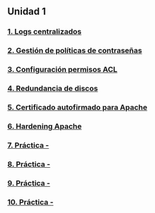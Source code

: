 ## Unidad 1

### [1. Logs centralizados](Práctica_1.md)

### [2. Gestión de políticas de contraseñas](Práctica_2.md)

### [3. Configuración permisos ACL](Práctica_3.md)

### [4. Redundancia de discos](Práctica_4.md)

### [5. Certificado autofirmado para Apache](Práctica_5.md)

### [6. Hardening Apache](Práctica_6.md)

### [7. Práctica -](practica7.md)

### [8. Práctica -](practica8.md)

### [9. Práctica -](practica9.md)

### [10. Práctica -](practica10.md)

